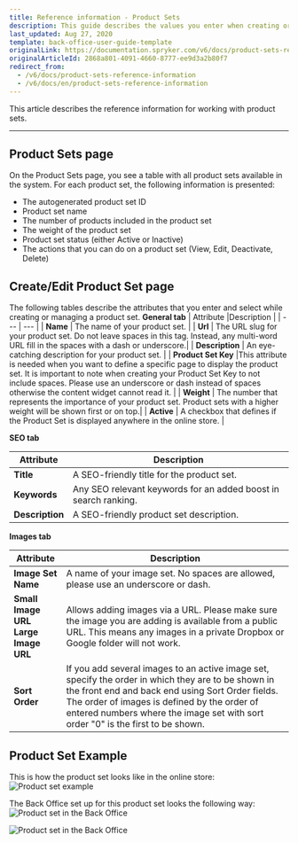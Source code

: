 ```yaml
---
title: Reference information - Product Sets
description: This guide describes the values you enter when creating or updating product sets in the Back Office.
last_updated: Aug 27, 2020
template: back-office-user-guide-template
originalLink: https://documentation.spryker.com/v6/docs/product-sets-reference-information
originalArticleId: 2868a801-4091-4660-8777-ee9d3a2b80f7
redirect_from:
  - /v6/docs/product-sets-reference-information
  - /v6/docs/en/product-sets-reference-information
---
```


This article describes the reference information for working with product sets.
***
## Product Sets page
On the Product Sets page, you see a table with all product sets available in the system. 
For each product set, the following information is presented:

* The autogenerated product set ID
* Product set name
* The number of products included in the product set
* The weight of the product set
* Product set status (either Active or Inactive)
* The actions that you can do on a product set (View, Edit, Deactivate, Delete)

## Create/Edit Product Set page
The following tables describe the attributes that you enter and select while creating or managing a product set.
**General tab**
| Attribute |Description  |
| --- | --- |
| **Name** | The name of your product set. |
| **Url** | The URL slug for your product set. Do not leave spaces in this tag. Instead, any multi-word URL fill in the spaces with a dash or underscore.|
| **Description** | An eye-catching description for your product set. |
| **Product Set Key** |This attribute is needed when you want to define a specific page to display the product set. It is important to note when creating your Product Set Key to not include spaces. Please use an underscore or dash instead of spaces otherwise the content widget cannot read it. |
| **Weight** | The number that represents the importance of your product set. Product sets with a higher weight will be shown first or on top.|
| **Active** | A checkbox that defines if the Product Set is displayed anywhere in the online store. |

**SEO tab**

| Attribute |Description  |
| --- | --- |
| **Title** | A SEO-friendly title for the product set. |
| **Keywords**|Any SEO relevant keywords for an added boost in search ranking. |
| **Description** |A SEO-friendly product set description.  |
**Images tab**

| Attribute | Description |
| --- | --- |
| **Image Set Name** |A name of your image set. No spaces are allowed, please use an underscore or dash. |
| **Small Image URL**<br>**Large Image URL** | Allows adding images via a URL. Please make sure the image you are adding is available from a public URL. This means any images in a private Dropbox or Google folder will not work. |
| **Sort Order**|If you add several images to an active image set, specify the order in which they are to be shown in the front end and back end using Sort Order fields. The order of images is defined by the order of entered numbers where the image set with sort order "0" is the first to be shown. |  

## Product Set Example
This is how the product set looks like in the online store:
![Product set example](https://spryker.s3.eu-central-1.amazonaws.com/docs/User+Guides/Back+Office+User+Guides/Products/Products/Product+Sets/Product+Sets%3A+Reference+Information/product-set-example.png) 

The Back Office set up for this product set looks the following way:
![Product set in the Back Office](https://spryker.s3.eu-central-1.amazonaws.com/docs/User+Guides/Back+Office+User+Guides/Products/Products/Product+Sets/Product+Sets%3A+Reference+Information/product-set-in-back-office.png) 

![Product set in the Back Office](https://spryker.s3.eu-central-1.amazonaws.com/docs/User+Guides/Back+Office+User+Guides/Products/Products/Product+Sets/Product+Sets%3A+Reference+Information/product-set-example-in-back-office.png) 
